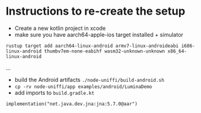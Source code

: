 # Instructions to re-create the setup

- Create a new kotlin project in xcode
- make sure you have aarch64-apple-ios target installed + simulator
```
rustup target add aarch64-linux-android armv7-linux-androideabi i686-linux-android thumbv7em-none-eabihf wasm32-unknown-unknown x86_64-linux-android
```

...

- build the Android artifacts `./node-uniffi/build-android.sh`
- `cp -rv node-uniffi/app examples/android/LuminaDemo`
- add imports to `build.gradle.kt`
```
implementation("net.java.dev.jna:jna:5.7.0@aar")
```


